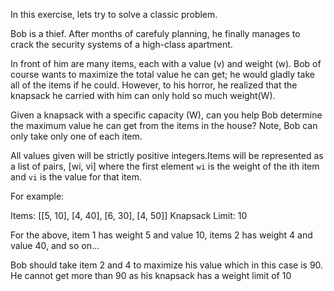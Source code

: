 In this exercise, lets try to solve a classic problem.

Bob is a thief. After months of carefuly planning, he finally manages to crack the security systems of a high-class apartment. 

In front of him are many items, each with a value (v) and weight (w). Bob of course wants to 
maximize the total value he can get; he would gladly take all of the items if he could. 
However, to his horror, he realized that the knapsack he carried with him can only hold so much weight(W).

Given a knapsack with a specific capacity (W), can you help Bob determine the maximum value he can get from the items in the house? Note, Bob can only take only one of each item. 

All values given will be strictly positive integers.Items will be represented as a list of pairs, 
[wi, vi] where the first element `wi` is the weight of the ith item and `vi` is the value for 
that item.

For example:

Items: [[5, 10], [4, 40], [6, 30], [4, 50]]
Knapsack Limit: 10


For the above, item 1 has weight 5 and value 10, items 2 has weight 4 and value 40, and so on...

Bob should take item 2 and 4 to maximize his value which in this case is 90. He cannot get more 
than 90 as his knapsack has a weight limit of 10
